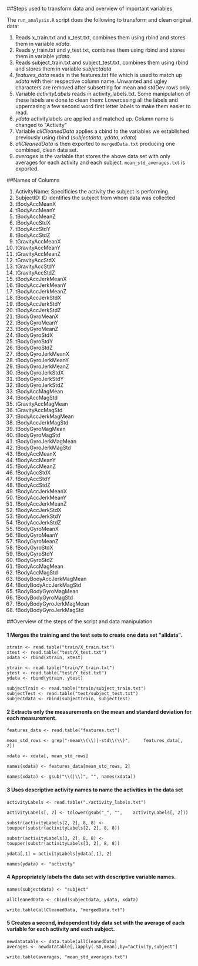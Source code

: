 ##Steps used to transform data and overview of important variables


The `run_analysis.R` script does the following to transform and clean original data:

1. Reads x_train.txt and x_test.txt, combines them using rbind and stores them in variable *xdata*.
2. Reads y_train.txt and y_test.txt, combines them using rbind and stores them in variable *ydata*.
3. Reads subject_train.txt and subject_test.txt, combines them using rbind and stores them in variable *subjectdata*
4. *features_data* reads in the features.txt file which is used to match up *xdata* with their respective column name. Unwanted and ugley characters are removed after subsetting for mean and stdDev rows only.
4. Variable *activityLabels* reads in activity_labels.txt. Some manipulation of these labels are done to clean them: Lowercasing all the labels and uppercasing a few second word first letter labels to make them easier to read.
5. *ydata* activitylabels are applied and matched up. Column name is changed to "Activity"
5. Variable *allCleanedData* applies a cbind to the variables we established previously using rbind (*subjectdata*, *ydata*, *xdata*)
6. *allCleanedData* is then exported to `mergedData.txt` producing one combined, clean data set.
7. *averages* is the variable that stores the above data set with only averages for each activity and each subject. `mean_std_averages.txt` is exported.


##Names of Columns

1. ActivityName: Specificies the activity the subject is performing.
2. SubjectID: ID identifies the subject from whom data was collected
3. tBodyAccMeanX
4. tBodyAccMeanY
5. tBodyAccMeanZ
6. tBodyAccStdX
7. tBodyAccStdY
8. tBodyAccStdZ
9. tGravityAccMeanX
10. tGravityAccMeanY
11. tGravityAccMeanZ
12. tGravityAccStdX
13. tGravityAccStdY
14. tGravityAccStdZ
15. tBodyAccJerkMeanX
16. tBodyAccJerkMeanY
17. tBodyAccJerkMeanZ
18. tBodyAccJerkStdX
19. tBodyAccJerkStdY
20. tBodyAccJerkStdZ
21. tBodyGyroMeanX
22. tBodyGyroMeanY
23. tBodyGyroMeanZ
24. tBodyGyroStdX
25. tBodyGyroStdY
26. tBodyGyroStdZ
27. tBodyGyroJerkMeanX
28. tBodyGyroJerkMeanY
29. tBodyGyroJerkMeanZ
30. tBodyGyroJerkStdX
31. tBodyGyroJerkStdY
32. tBodyGyroJerkStdZ
33. tBodyAccMagMean
34. tBodyAccMagStd
35. tGravityAccMagMean
36. tGravityAccMagStd
37. tBodyAccJerkMagMean
38. tBodyAccJerkMagStd
39. tBodyGyroMagMean
40. tBodyGyroMagStd
41. tBodyGyroJerkMagMean
42. tBodyGyroJerkMagStd
43. fBodyAccMeanX
44. fBodyAccMeanY
45. fBodyAccMeanZ
46. fBodyAccStdX
47. fBodyAccStdY
48. fBodyAccStdZ
49. fBodyAccJerkMeanX
50. fBodyAccJerkMeanY
51. fBodyAccJerkMeanZ
52. fBodyAccJerkStdX
53. fBodyAccJerkStdY
54. fBodyAccJerkStdZ
55. fBodyGyroMeanX
56. fBodyGyroMeanY
57. fBodyGyroMeanZ
58. fBodyGyroStdX
59. fBodyGyroStdY
60. fBodyGyroStdZ
61. fBodyAccMagMean
62. fBodyAccMagStd
63. fBodyBodyAccJerkMagMean
64. fBodyBodyAccJerkMagStd
65. fBodyBodyGyroMagMean
66. fBodyBodyGyroMagStd
67. fBodyBodyGyroJerkMagMean
68. fBodyBodyGyroJerkMagStd



##Overview of the steps of the script and data manipulation



#### 1 Merges the training and the test sets to create one data set "alldata".

	xtrain <- read.table("train/X_train.txt")
	xtest <- read.table("test/X_test.txt")
	xdata <- rbind(xtrain, xtest)

	ytrain <- read.table("train/Y_train.txt")
	ytest <- read.table("test/Y_test.txt")
	ydata <- rbind(ytrain, ytest)

	subjectTrain <- read.table("train/subject_train.txt")
	subjectTest <- read.table("test/subject_test.txt")
	subjectdata <- rbind(subjectTrain, subjectTest)


#### 2 Extracts only the measurements on the mean and standard deviation for each measurement.



	features_data <- read.table("features.txt")

	mean_std_rows <- grep("-mean\\(\\)|-std\\(\\)", 	features_data[, 2])

	xdata <- xdata[, mean_std_rows]

	names(xdata) <- features_data[mean_std_rows, 2]

	names(xdata) <- gsub("\\(|\\)", "", names(xdata))


#### 3 Uses descriptive activity names to name the activities in the data set


	activityLabels <- read.table("./activity_labels.txt")

	activityLabels[, 2] <- tolower(gsub("_", "", 	activityLabels[, 2]))

	substr(activityLabels[2, 2], 8, 8) <- 			toupper(substr(activityLabels[2, 2], 8, 8))

	substr(activityLabels[3, 2], 8, 8) <- 			toupper(substr(activityLabels[3, 2], 8, 8))

	ydata[,1] = activityLabels[ydata[,1], 2]

	names(ydata) <- "activity"


#### 4 Appropriately labels the data set with descriptive variable names. 



	names(subjectdata) <- "subject"

	allCleanedData <- cbind(subjectdata, ydata, xdata)

	write.table(allCleanedData, "mergedData.txt")



#### 5 Creates a second, independent tidy data set with the average of each variable for each activity and each subject. 

	newdatatable <- data.table(allCleanedData)
	averages <- newdatatable[,lapply(.SD,mean),by="activity,subject"]

	write.table(averages, "mean_std_averages.txt")

